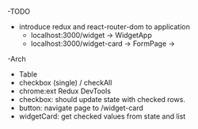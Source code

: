 -TODO
  - introduce redux and react-router-dom to application
    - localhost:3000/widget -> WidgetApp
    - localhost:3000/widget-card -> FormPage -> <Card/>

  
-Arch
 - Table 
  - checkbox (single) / checkAll
  - chrome:ext Redux DevTools
  - checkbox: should update state with checked rows.
  - button: navigate page to /widget-card
  - widgetCard: get checked values from state and list 